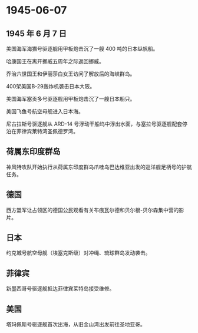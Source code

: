 # 1945-06-07

## 1945 年 6 月 7 日

美国海军海猫号驱逐舰用甲板炮击沉了一艘 400 吨的日本纵帆船。

哈康国王在离开挪威五周年之际返回挪威。

乔治六世国王和伊丽莎白女王访问了解放后的海峡群岛。

400架美国B-29轰炸机袭击日本大阪。

美国海军塞贡多号驱逐舰用甲板炮击沉了一艘日本船只。

美国飞鱼号航空母舰进入日本海。

尼古拉斯号驱逐舰从 ARD-14
号浮动干船坞中浮出水面，与塞拉号驱逐舰配套停泊在菲律宾莱特湾圣佩德罗湾。

## 荷属东印度群岛

神风特攻队开始执行从荷属东印度群岛爪哇岛巴达维亚出发的巡洋舰足柄号的护航任务。

## 德国

西方盟军让占领区的德国公民观看有关布痕瓦尔德和贝尔根-贝尔森集中营的影片。

## 日本

约克城号航空母舰（埃塞克斯级）对冲绳、琉球群岛发动袭击。

## 菲律宾

新墨西哥号驱逐舰抵达菲律宾莱特岛接受维修。

## 美国

塔玛佩斯号驱逐舰首次出海，从旧金山湾出发前往圣地亚哥。

